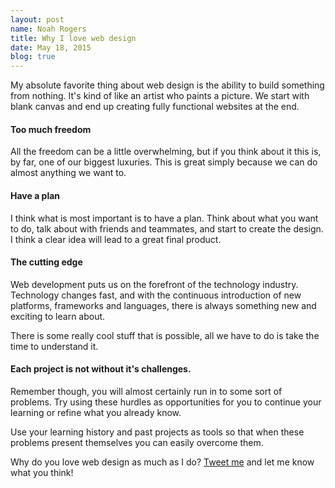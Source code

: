 ```yaml
---
layout: post
name: Noah Rogers
title: Why I love web design
date: May 18, 2015
blog: true
---
```


My absolute favorite thing about web design is the ability to build something from nothing. It's kind of like an artist who paints a picture. We start with blank canvas and end up creating fully functional websites at the end.

#### Too much freedom
All the freedom can be a little overwhelming, but if you think about it this is, by far, one of our biggest luxuries. This is great simply because we can do almost anything we want to.


#### Have a plan
I think what is most important is to have a plan. Think about what you want to do, talk about with friends and teammates, and start to create the design. I think a clear idea will lead to a great final product.

#### The cutting edge
Web development puts us on the forefront of the technology industry. Technology changes fast, and with the continuous introduction of new platforms, frameworks and languages, there is always something new and exciting to learn about.

There is some really cool stuff that is possible, all we have to do is take the time to understand it.

#### Each project is not without it's challenges.
Remember though, you will almost certainly run in to some sort of problems. Try using these hurdles as opportunities for you to continue your learning or refine what you already know.

Use your learning history and past projects as tools so that when these problems present themselves you can easily overcome them.

Why do you love web design as much as I do? [Tweet me](https://twitter.com/treyd0r) and let me know what you think!
